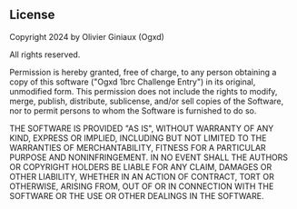 ## License

Copyright 2024 by Olivier Giniaux (Ogxd)

All rights reserved.

Permission is hereby granted, free of charge, to any person obtaining a copy of this software ("Ogxd 1brc Challenge Entry") in its original, unmodified form. This permission does not include the rights to modify, merge, publish, distribute, sublicense, and/or sell copies of the Software, nor to permit persons to whom the Software is furnished to do so.

THE SOFTWARE IS PROVIDED "AS IS", WITHOUT WARRANTY OF ANY KIND, EXPRESS OR IMPLIED, INCLUDING BUT NOT LIMITED TO THE WARRANTIES OF MERCHANTABILITY, FITNESS FOR A PARTICULAR PURPOSE AND NONINFRINGEMENT. IN NO EVENT SHALL THE AUTHORS OR COPYRIGHT HOLDERS BE LIABLE FOR ANY CLAIM, DAMAGES OR OTHER LIABILITY, WHETHER IN AN ACTION OF CONTRACT, TORT OR OTHERWISE, ARISING FROM, OUT OF OR IN CONNECTION WITH THE SOFTWARE OR THE USE OR OTHER DEALINGS IN THE SOFTWARE.
